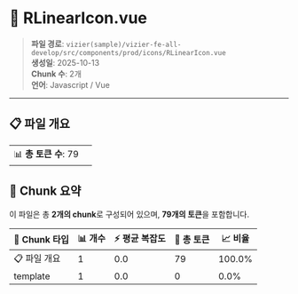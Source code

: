 # 📄 RLinearIcon.vue

> **파일 경로**: `vizier(sample)/vizier-fe-all-develop/src/components/prod/icons/RLinearIcon.vue`  
> **생성일**: 2025-10-13  
> **Chunk 수**: 2개  
> **언어**: Javascript / Vue
---


## 📋 파일 개요

| | |
|--|--|
| 📊 **총 토큰 수**: 79 |  |






## 🧩 Chunk 요약

이 파일은 총 **2개의 chunk**로 구성되어 있으며, **79개의 토큰**을 포함합니다.

| 🧩 Chunk 타입 | 📊 개수 | ⚡ 평균 복잡도 | 📝 총 토큰 | 📈 비율 |
|---------------|--------|-------------|----------|--------|
| 📋 파일 개요 | 1 | 0.0 | 79 | 100.0% |
| template | 1 | 0.0 | 0 | 0.0% |

